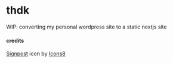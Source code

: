 # thdk

WIP: converting my personal wordpress site to a static nextjs site

#### credits

<a target="_blank" href="https://icons8.com/icon/2856/signpost">Signpost</a> icon by <a target="_blank" href="https://icons8.com">Icons8</a>
